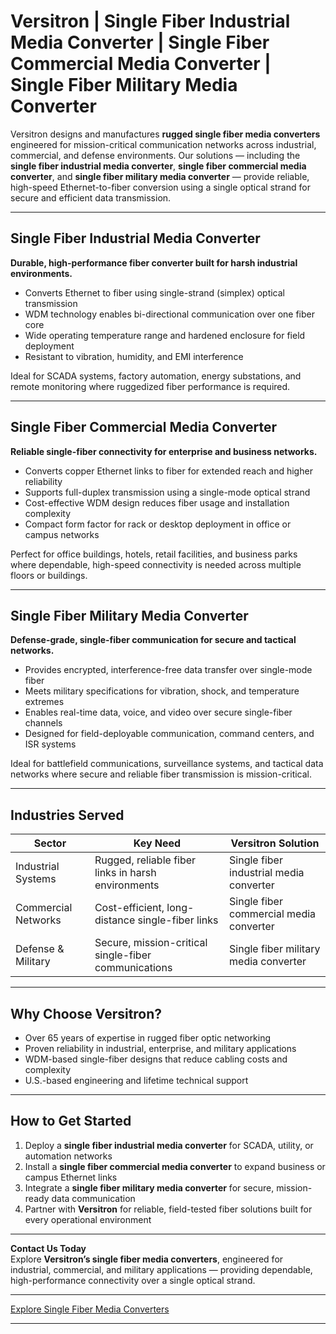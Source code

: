 # Versitron | Single Fiber Industrial Media Converter | Single Fiber Commercial Media Converter | Single Fiber Military Media Converter

Versitron designs and manufactures **rugged single fiber media converters** engineered for mission-critical communication networks across industrial, commercial, and defense environments. Our solutions — including the **single fiber industrial media converter**, **single fiber commercial media converter**, and **single fiber military media converter** — provide reliable, high-speed Ethernet-to-fiber conversion using a single optical strand for secure and efficient data transmission.

---

## Single Fiber Industrial Media Converter

**Durable, high-performance fiber converter built for harsh industrial environments.**

- Converts Ethernet to fiber using single-strand (simplex) optical transmission  
- WDM technology enables bi-directional communication over one fiber core  
- Wide operating temperature range and hardened enclosure for field deployment  
- Resistant to vibration, humidity, and EMI interference  

Ideal for SCADA systems, factory automation, energy substations, and remote monitoring where ruggedized fiber performance is required.

---

## Single Fiber Commercial Media Converter

**Reliable single-fiber connectivity for enterprise and business networks.**

- Converts copper Ethernet links to fiber for extended reach and higher reliability  
- Supports full-duplex transmission using a single-mode optical strand  
- Cost-effective WDM design reduces fiber usage and installation complexity  
- Compact form factor for rack or desktop deployment in office or campus networks  

Perfect for office buildings, hotels, retail facilities, and business parks where dependable, high-speed connectivity is needed across multiple floors or buildings.

---

## Single Fiber Military Media Converter

**Defense-grade, single-fiber communication for secure and tactical networks.**

- Provides encrypted, interference-free data transfer over single-mode fiber  
- Meets military specifications for vibration, shock, and temperature extremes  
- Enables real-time data, voice, and video over secure single-fiber channels  
- Designed for field-deployable communication, command centers, and ISR systems  

Ideal for battlefield communications, surveillance systems, and tactical data networks where secure and reliable fiber transmission is mission-critical.

---

## Industries Served

| Sector            | Key Need                                            | Versitron Solution                        |
|--------------------|-----------------------------------------------------|-------------------------------------------|
| Industrial Systems | Rugged, reliable fiber links in harsh environments  | Single fiber industrial media converter   |
| Commercial Networks| Cost-efficient, long-distance single-fiber links    | Single fiber commercial media converter   |
| Defense & Military | Secure, mission-critical single-fiber communications| Single fiber military media converter     |

---

## Why Choose Versitron?

- Over 65 years of expertise in rugged fiber optic networking  
- Proven reliability in industrial, enterprise, and military applications  
- WDM-based single-fiber designs that reduce cabling costs and complexity  
- U.S.-based engineering and lifetime technical support  

---

## How to Get Started

1. Deploy a **single fiber industrial media converter** for SCADA, utility, or automation networks  
2. Install a **single fiber commercial media converter** to expand business or campus Ethernet links  
3. Integrate a **single fiber military media converter** for secure, mission-ready data communication  
4. Partner with **Versitron** for reliable, field-tested fiber solutions built for every operational environment  

---

**Contact Us Today**  
Explore **Versitron’s single fiber media converters**, engineered for industrial, commercial, and military applications — providing dependable, high-performance connectivity over a single optical strand.  

---

[Explore Single Fiber Media Converters](https://www.versitron.com/collections/single-fiber-media-converters)

---
